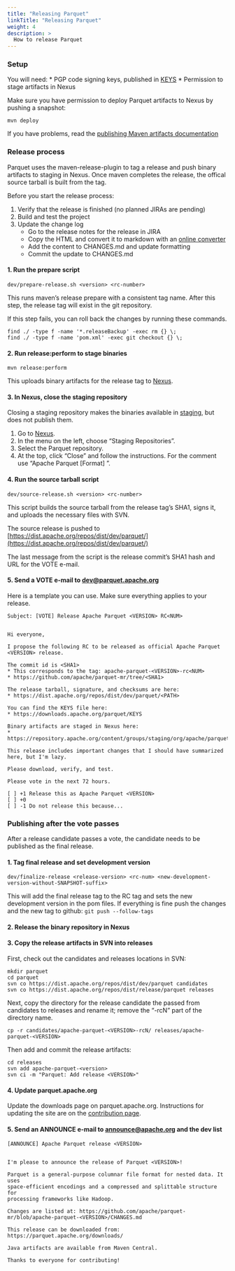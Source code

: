 ```yaml
---
title: "Releasing Parquet"
linkTitle: "Releasing Parquet"
weight: 4
description: >
  How to release Parquet
---
```


### Setup

You will need: \* PGP code signing keys, published in [KEYS](https://downloads.apache.org/parquet/KEYS) \* Permission to stage artifacts in Nexus

Make sure you have permission to deploy Parquet artifacts to Nexus by pushing a snapshot:

    mvn deploy


If you have problems, read the [publishing Maven artifacts documentation](https://www.apache.org/dev/publishing-maven-artifacts.html)

### Release process

Parquet uses the maven-release-plugin to tag a release and push binary artifacts to staging in Nexus. Once maven completes the release, the offical source tarball is built from the tag.

Before you start the release process:

1.  Verify that the release is finished (no planned JIRAs are pending)
2.  Build and test the project
3.  Update the change log
    *   Go to the release notes for the release in JIRA
    *   Copy the HTML and convert it to markdown with an [online converter](https://domchristie.github.io/turndown/)
    *   Add the content to CHANGES.md and update formatting
    *   Commit the update to CHANGES.md

#### 1\. Run the prepare script

    dev/prepare-release.sh <version> <rc-number>


This runs maven’s release prepare with a consistent tag name. After this step, the release tag will exist in the git repository.

If this step fails, you can roll back the changes by running these commands.

    find ./ -type f -name '*.releaseBackup' -exec rm {} \;
    find ./ -type f -name 'pom.xml' -exec git checkout {} \;


#### 2\. Run release:perform to stage binaries

    mvn release:perform


This uploads binary artifacts for the release tag to [Nexus](https://repository.apache.org/).

#### 3\. In Nexus, close the staging repository

Closing a staging repository makes the binaries available in [staging](https://repository.apache.org/content/groups/staging/org/apache/parquet/), but does not publish them.

1.  Go to [Nexus](https://repository.apache.org/).
2.  In the menu on the left, choose “Staging Repositories”.
3.  Select the Parquet repository.
4.  At the top, click “Close” and follow the instructions. For the comment use “Apache Parquet \[Format\] ”.

#### 4\. Run the source tarball script

    dev/source-release.sh <version> <rc-number>


This script builds the source tarball from the release tag’s SHA1, signs it, and uploads the necessary files with SVN.

The source release is pushed to [https://dist.apache.org/repos/dist/dev/parquet/](https://dist.apache.org/repos/dist/dev/parquet/)

The last message from the script is the release commit’s SHA1 hash and URL for the VOTE e-mail.

#### 5\. Send a VOTE e-mail to [dev@parquet.apache.org](mailto:dev@parquet.apache.org)

Here is a template you can use. Make sure everything applies to your release.

    Subject: [VOTE] Release Apache Parquet <VERSION> RC<NUM>


    Hi everyone,

    I propose the following RC to be released as official Apache Parquet <VERSION> release.

    The commit id is <SHA1>
    * This corresponds to the tag: apache-parquet-<VERSION>-rc<NUM>
    * https://github.com/apache/parquet-mr/tree/<SHA1>

    The release tarball, signature, and checksums are here:
    * https://dist.apache.org/repos/dist/dev/parquet/<PATH>

    You can find the KEYS file here:
    * https://downloads.apache.org/parquet/KEYS

    Binary artifacts are staged in Nexus here:
    * https://repository.apache.org/content/groups/staging/org/apache/parquet/

    This release includes important changes that I should have summarized here, but I'm lazy.

    Please download, verify, and test.

    Please vote in the next 72 hours.

    [ ] +1 Release this as Apache Parquet <VERSION>
    [ ] +0
    [ ] -1 Do not release this because...



### Publishing after the vote passes

After a release candidate passes a vote, the candidate needs to be published as the final release.

#### 1\. Tag final release and set development version

    dev/finalize-release <release-version> <rc-num> <new-development-version-without-SNAPSHOT-suffix>


This will add the final release tag to the RC tag and sets the new development version in the pom files. If everything is fine push the changes and the new tag to github: `git push --follow-tags`

#### 2\. Release the binary repository in Nexus

#### 3\. Copy the release artifacts in SVN into releases

First, check out the candidates and releases locations in SVN:

    mkdir parquet
    cd parquet
    svn co https://dist.apache.org/repos/dist/dev/parquet candidates
    svn co https://dist.apache.org/repos/dist/release/parquet releases


Next, copy the directory for the release candidate the passed from candidates to releases and rename it; remove the “-rcN” part of the directory name.

    cp -r candidates/apache-parquet-<VERSION>-rcN/ releases/apache-parquet-<VERSION>


Then add and commit the release artifacts:

    cd releases
    svn add apache-parquet-<version>
    svn ci -m "Parquet: Add release <VERSION>"


#### 4\. Update parquet.apache.org

Update the downloads page on parquet.apache.org. Instructions for updating the site are on the [contribution page](http://parquet.apache.org/docs/contribution-guidelines/contributing/).

#### 5\. Send an ANNOUNCE e-mail to [announce@apache.org](mailto:announce@apache.org) and the dev list

    [ANNOUNCE] Apache Parquet release <VERSION>


    I'm please to announce the release of Parquet <VERSION>!

    Parquet is a general-purpose columnar file format for nested data. It uses
    space-efficient encodings and a compressed and splittable structure for
    processing frameworks like Hadoop.

    Changes are listed at: https://github.com/apache/parquet-mr/blob/apache-parquet-<VERSION>/CHANGES.md

    This release can be downloaded from: https://parquet.apache.org/downloads/

    Java artifacts are available from Maven Central.

    Thanks to everyone for contributing!
